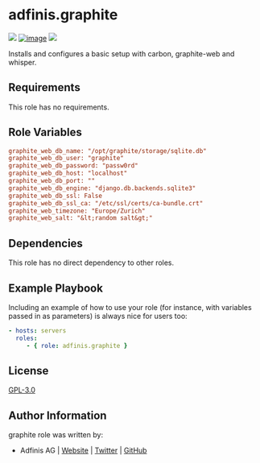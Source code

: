 adfinis.graphite
===

[![](https://img.shields.io/github/license/adfinis/ansible-role-graphite.svg?style=flat-square)](https://github.com/adfinis/ansible-role-graphite/blob/master/LICENSE)
[![image](https://img.shields.io/github/actions/workflow/status/adfinis/ansible-role-graphite/ansible-ci.yml?style=flat-square)](https://github.com/adfinis/ansible-role-graphite/actions)
[![](https://img.shields.io/badge/galaxy-adfinis.graphite-660198.svg?style=flat-square)](https://galaxy.ansible.com/adfinis/graphite)

Installs and configures a basic setup with carbon, graphite-web and
whisper.

## Requirements

This role has no requirements.

## Role Variables

``` ini
graphite_web_db_name: "/opt/graphite/storage/sqlite.db"
graphite_web_db_user: "graphite"
graphite_web_db_password: "passw0rd"
graphite_web_db_host: "localhost"
graphite_web_db_port: ""
graphite_web_db_engine: "django.db.backends.sqlite3"
graphite_web_db_ssl: False
graphite_web_db_ssl_ca: "/etc/ssl/certs/ca-bundle.crt"
graphite_web_timezone: "Europe/Zurich"
graphite_web_salt: "&lt;random salt&gt;"
```

## Dependencies

This role has no direct dependency to other roles.

## Example Playbook

Including an example of how to use your role (for instance, with
variables passed in as parameters) is always nice for users too:

``` yaml
- hosts: servers
  roles:
     - { role: adfinis.graphite }
```

## License

[GPL-3.0](https://github.com/adfinis/ansible-role-graphite/blob/master/LICENSE)

## Author Information

graphite role was written by:

-   Adfinis AG \| [Website](https://www.adfinis.com/) \|
    [Twitter](https://twitter.com/adfinis) \|
    [GitHub](https://github.com/adfinis-sygroup)
